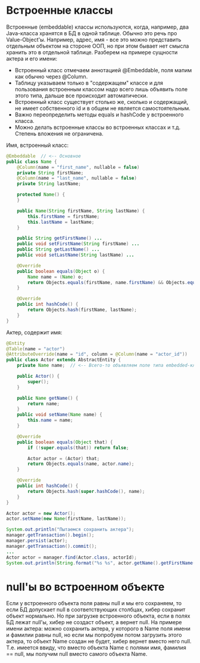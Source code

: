 # Встроенные классы

Встроенные (embeddable) классы используются, когда, например, два Java-класса хранятся в БД в одной таблице. Обычно это речь про Value-Object'ы. Например, адрес, имя - все это можно представить отдельным объектом на стороне ООП, но при этом бывает нет смысла хранить это в отдельной таблице. Разберем на примере сущности актера и его имени:

* Встроенный класс отмечаем аннотацией @Embeddable, поля мапим как обычно через @Column.
* Таблицу указываем только в "содержащем" классе и для пользования встроенным классом надо всего лишь объявить поле этого типа, дальше все происходит автоматически.
* Встроенный класс существует столько же, сколько и содержащий, не имеет собственного id и в общем не является самостоятельным.
* Важно переопределить методы equals и hashCode у встроенного класса.
* Можно делать встроенные классы во встроенных классах и т.д. Степень вложения не ограничена.

Имя, встроенный класс:

```java
@Embeddable  // <-- Основное
public class Name {
    @Column(name = "first_name", nullable = false)
    private String firstName;
    @Column(name = "last_name", nullable = false)
    private String lastName;

    protected Name() {
    }

    public Name(String firstName, String lastName) {
        this.firstName = firstName;
        this.lastName = lastName;
    }

    public String getFirstName() ...
    public void setFirstName(String firstName) ...
    public String getLastName() ...
    public void setLastName(String lastName) ...

    @Override
    public boolean equals(Object o) {
        Name name = (Name) o;
        return Objects.equals(firstName, name.firstName) && Objects.equals(lastName, name.lastName);
    }

    @Override
    public int hashCode() {
        return Objects.hash(firstName, lastName);
    }
}
```

Актер, содержит имя:

```java
@Entity
@Table(name = "actor")
@AttributeOverride(name = "id", column = @Column(name = "actor_id"))
public class Actor extends AbstractEntity {
    private Name name;  // <-- Всего-то объявляем поле типа embedded-класса

    public Actor() {
        super();
    }

    public Name getName() {
        return name;
    }
    public void setName(Name name) {
        this.name = name;
    }

    @Override
    public boolean equals(Object that) {
        if (!super.equals(that)) return false;

        Actor actor = (Actor) that;
        return Objects.equals(name, actor.name);
    }

    @Override
    public int hashCode() {
        return Objects.hash(super.hashCode(), name);
    }
}
```

```java
Actor actor = new Actor();
actor.setName(new Name(firstName, lastName));

System.out.println("Пытаемся сохранить актера");
manager.getTransaction().begin();
manager.persist(actor);
manager.getTransaction().commit();
...
Actor actor = manager.find(Actor.class, actorId);
System.out.println(String.format("%s %s", actor.getName().getFirstName(), actor.getName().getLastName()));
```

# null'ы во встроенном объекте

Если у встроенного объекта поля равны null и мы его сохраняем, то если БД допускает null в соответствующих столбцах, хибер сохранит объект нормально. Но при загрузке встроенного объекта, если в полях БД лежат null'ы, хибер не создаст объект, а вернет null. На примере имени актера: можно сохранить актера, у которого в Name поля имени и фамилии равны null, но если мы попробуем потом загрузить этого актера, то объект Name создан не будет, хибер вернет вместо него null. Т.е. имеется ввиду, что вместо объекта Name с полями имя, фамилия == null, мы получим null вместо самого объекта Name.
